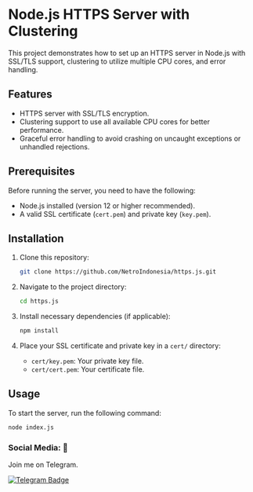# Node.js HTTPS Server with Clustering

This project demonstrates how to set up an HTTPS server in Node.js with SSL/TLS support, clustering to utilize multiple CPU cores, and error handling.

## Features
- HTTPS server with SSL/TLS encryption.
- Clustering support to use all available CPU cores for better performance.
- Graceful error handling to avoid crashing on uncaught exceptions or unhandled rejections.

## Prerequisites
Before running the server, you need to have the following:
- Node.js installed (version 12 or higher recommended).
- A valid SSL certificate (`cert.pem`) and private key (`key.pem`).

## Installation

1. Clone this repository:
    ```bash
    git clone https://github.com/NetroIndonesia/https.js.git
    ```

2. Navigate to the project directory:
    ```bash
    cd https.js
    ```

3. Install necessary dependencies (if applicable):
    ```bash
    npm install
    ```

4. Place your SSL certificate and private key in a `cert/` directory:
    - `cert/key.pem`: Your private key file.
    - `cert/cert.pem`: Your certificate file.

## Usage

To start the server, run the following command:

```bash
node index.js
```


### Social Media: 📡    
Join me on Telegram.

[![Telegram Badge](https://img.shields.io/badge/Telegram-blue?style=for-the-badge&logo=telegram&logoColor=white)](https://t.me/htfgtps)
